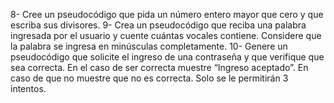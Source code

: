 

8- Cree un pseudocódigo que pida un número entero mayor que cero y que escriba sus divisores.
9- Crea un pseudocódigo que reciba una palabra ingresada por el usuario y cuente cuántas vocales
contiene. Considere que la palabra se ingresa en minúsculas completamente.
10- Genere un pseudocódigo que solicite el ingreso de una contraseña y que verifique que sea
correcta. En el caso de ser correcta muestre “Ingreso aceptado”. En caso de que no muestre que
no es correcta. Solo se le permitirán 3 intentos.